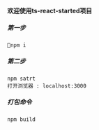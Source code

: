 #### 欢迎使用ts-react-started项目

##### 第一步
    npm i


##### 第二步
    npm satrt
    打开浏览器 : localhost:3000

##### 打包命令
    npm build


